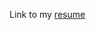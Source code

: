 Link to my [resume](https://docs.google.com/document/d/1s_NIIf5ZcKV0QjCE0-3Jsyk_Ze5-vmjoOoelZd5MUYk/edit?usp=sharing)
